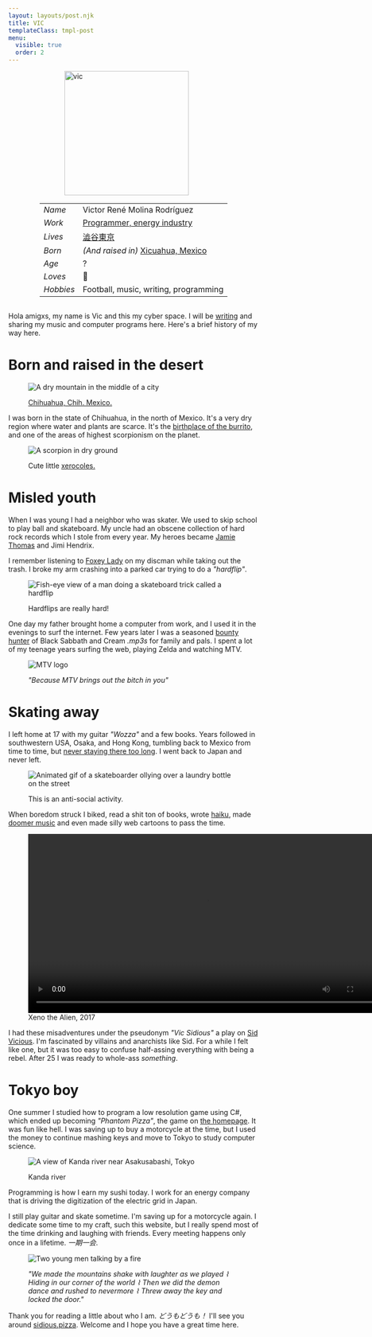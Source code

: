 ```yaml
---
layout: layouts/post.njk
title: VIC
templateClass: tmpl-post
menu:
  visible: true
  order: 2
---
```


<style>
.info {
  display: flex;
  align-items: center;
  justify-content: center;
  flex-direction: row;
  flex-wrap: wrap;
}
</style>

<script type="text/javascript" async>
document.addEventListener("DOMContentLoaded", () => {
  const ageElement = document.getElementById("age_µs");
  const MS_TO_µs_FACTOR = 1000;
  const UNIX_TIME_START_YEAR = 1970;
  const unixZero = new Date(+0); 
  const vicsBirthday = new Date("September 24, 1991");
  setInterval(() => {
    const unixNow = new Date(); 
    const vicsAgeDate = new Date(unixNow.getTime() - vicsBirthday.getTime());
    const vicsAgeMs = vicsAgeDate.getTime();
    const vicsAgeµs = vicsAgeMs * MS_TO_µs_FACTOR;
    const vicsAgeFemto = vicsAgeMs * MS_TO_µs_FACTOR;
    ageElement.innerHTML = `${vicsAgeµs}<sub><em>µs</em></sub> <em>(${Math.abs(vicsAgeDate.getUTCFullYear() - UNIX_TIME_START_YEAR)})</em>`
  });
});
</script>

<div class="info">
  <picture style="margin-right: 3vw;">
    <img alt="vic" width=250 src="/assets/vic.png"/>
  </picture>

  <article>

|           |                                                                             |
| --------- | --------------------------------------------------------------------------- |
| _Name_    | <div class="ypewriter">Victor René Molina Rodríguez</div>                   |
| _Work_    | [Programmer, energy industry]()                                             |
| _Lives_   | [澁谷東京](https://goo.gl/maps/1YfuGi5HYgRpBjN7A)                           |
| _Born_    | _(And raised in)_ [Xicuahua, Mexico](https://goo.gl/maps/Ja9LxnZ6kosdRa586) |
| _Age_     | <span id="age_µs">?</span>                                                  |
| _Loves_   | 🍕                                                                          |
| _Hobbies_ | Football, music, writing, programming                                       |

  </article>
</div>

Hola amigxs, my name is Vic and this my cyber space. I will be [writing](/weblog) and sharing my music and computer programs here. Here's a brief history of my way here.

# Born and raised in the desert

<figure>
  <picture>

![A dry mountain in the middle of a city](/assets/chihuahua.jpeg)

  </picture>
  <figcaption>

[Chihuahua, Chih. Mexico.](https://en.wikipedia.org/wiki/Chihuahua_City)

  </figcaption>
</figure>

I was born in the state of Chihuahua, in the north of Mexico. It's a very dry region where water and plants are scarce. It's the [birthplace of the burrito](https://en.wikipedia.org/wiki/Burrito#:~:text=Burritos%20are%20a%20traditional%20food%20of%20Ciudad%20Ju%C3%A1rez%2C%20a%20city%20bordering%20El%20Paso%2C%20Texas%2C%20in%20the%20northern%20Mexican%20state%20of%20Chihuahua%2C%20where%20people%20buy%20them%20at%20restaurants%20and%20roadside%20stands.%20Northern%20Mexican%20border%20towns%20like%20Villa%20Ahumada%20have%20an%20established%20reputation%20for%20serving%20burritos.), and one of the areas of highest scorpionism on the planet.

<figure>
  <picture>

![A scorpion in dry ground](/assets/scorpionism.png)

  </picture>
  <figcaption>

Cute little [xerocoles.](https://en.wikipedia.org/wiki/Scorpion#:~:text=Scorpions%20are%20xerocoles%2C%20meaning%20they%20primarily%20live%20in%20deserts%2C)

  </figcaption>
</figure>

# Misled youth

When I was young I had a neighbor who was skater. We used to skip school to play ball and skateboard. My uncle had an obscene collection of hard rock records which I stole from every year. My heroes became [Jamie Thomas](https://www.youtube.com/watch?v=452Oxqm4E3Y) and Jimi Hendrix.

I remember listening to [Foxey Lady](https://www.youtube.com/watch?v=_PVjcIO4MT4) on my discman while taking out the trash. I broke my arm crashing into a parked car trying to do a _"hardflip"_.

<figure>
  <picture>

![Fish-eye view of a man doing a skateboard trick called a hardflip](/assets/hardflip.gif)

  </picture>
  <figcaption>

Hardflips are really hard!

  </figcaption>
</figure>

One day my father brought home a computer from work, and I used it in the evenings to surf the internet. Few years later I was a seasoned [bounty hunter](https://en.wikipedia.org/wiki/Music_piracy) of Black Sabbath and Cream _.mp3s_ for family and pals. I spent a lot of my teenage years surfing the web, playing Zelda and watching MTV.

<figure>
  <picture>
  
![MTV logo](/assets/mtvlogo.gif)

  </picture>
  <figcaption>
    <em>"Because MTV brings out the bitch in you"</em>
  </figcaption>
</figure>

# Skating away

I left home at 17 with my guitar _"Wozza"_ and a few books. Years followed in southwestern USA, Osaka, and Hong Kong, tumbling back to Mexico from time to time, but [never staying there too long](https://en.wikipedia.org/wiki/Timeline_of_the_Mexican_drug_war). I went back to Japan and never left.

<figure>
  <picture>

![Animated gif of a skateboarder ollying over a laundry bottle on the street](/assets/skating-tokyo.gif)

  </picture>
  <figcaption>
  This is an anti-social activity.
  </figcaption>
</figure>

When boredom struck I biked, read a shit ton of books, wrote [haiku](/tags/haiku), made [doomer music](https://open.spotify.com/intl-ja/track/4YinnI3uql8ax8EZyqyIjl?si=c25ebef66fa546bc) and even made silly web cartoons to pass the time.

<figure>
  <picture>
    <video width="720" controls>
      <source src="/assets/surfing-with-the-alien.mp4" type="video/mp4">
    </video>
  </picture>
  <figcaption>
    Xeno the Alien, 2017
  </figcaption>
</figure>

I had these misadventures under the pseudonym _"Vic Sidious"_ a play on [Sid Vicious](https://www.youtube.com/watch?v=rDyb_alTkMQ). I'm fascinated by villains and anarchists like Sid. For a while I felt like one, but it was too easy to confuse half-assing everything with being a rebel. After 25 I was ready to whole-ass _something_.

# Tokyo boy

One summer I studied how to program a low resolution game using C#, which ended up becoming _"Phantom Pizza"_, the game on [the homepage](/). It was fun like hell. I was saving up to buy a motorcycle at the time, but I used the money to continue mashing keys and move to Tokyo to study computer science.

<figure>
  <picture>

![A view of Kanda river near Asakusabashi, Tokyo](/assets/tokyo.gif)

  </picture>
  <figcaption>
    Kanda river 
  </figcaption>
</figure>

Programming is how I earn my sushi today. I work for an energy company that is driving the digitization of the electric grid in Japan.

I still play guitar and skate sometime. I'm saving up for a motorcycle again. I dedicate some time to my craft, such this website, but I really spend most of the time drinking and laughing with friends. Every meeting happens only once in a lifetime. _一期一会_.

<figure>
  <picture>

![Two young men talking by a fire](/assets/demondance.jpg)

  </picture>
  <figcaption>
  
<span style="font-style: italic;">"We made the mountains shake with laughter as we played ⌇ Hiding in our corner of the world ⌇ Then we did the demon dance and rushed to nevermore ⌇ Threw away the key and locked the door."</style>
  </figcaption>
</figure>

Thank you for reading a little about who I am. _どうもどうも！_ I'll see you around [sidious.pizza](/). Welcome and I hope you have a great time here.
